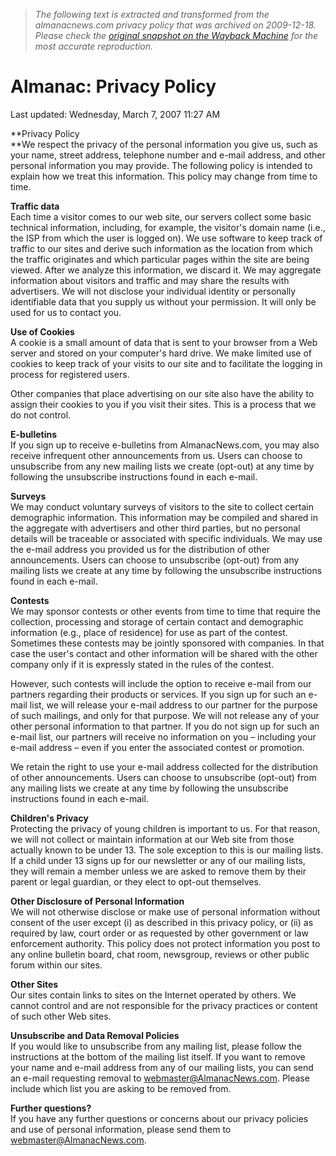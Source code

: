 > *The following text is extracted and transformed from the almanacnews.com privacy policy that was archived on 2009-12-18. Please check the [original snapshot on the Wayback Machine](https://web.archive.org/web/20091218165638id_/http%3A//www.almanacnews.com/privacy.php) for the most accurate reproduction.*

# Almanac: Privacy Policy

Last updated:  Wednesday, March 7, 2007 11:27 AM

**Privacy Policy   
**We respect the privacy of the personal information you give us, such as your name, street address, telephone number and e-mail address, and other personal information you may provide. The following policy is intended to explain how we treat this information. This policy may change from time to time. 

**Traffic data**   
Each time a visitor comes to our web site, our servers collect some basic technical information, including, for example, the visitor's domain name (i.e., the ISP from which the user is logged on). We use software to keep track of traffic to our sites and derive such information as the location from which the traffic originates and which particular pages within the site are being viewed. After we analyze this information, we discard it. We may aggregate information about visitors and traffic and may share the results with advertisers. We will not disclose your individual identity or personally identifiable data that you supply us without your permission. It will only be used for us to contact you. 

**Use of Cookies**  
A cookie is a small amount of data that is sent to your browser from a Web server and stored on your computer's hard drive. We make limited use of cookies to keep track of your visits to our site and to facilitate the logging in process for registered users. 

Other companies that place advertising on our site also have the ability to assign their cookies to you if you visit their sites. This is a process that we do not control.

**E-bulletins**  
If you sign up to receive e-bulletins from AlmanacNews.com, you may also receive infrequent other announcements from us. Users can choose to unsubscribe from any new mailing lists we create (opt-out) at any time by following the unsubscribe instructions found in each e-mail. 

**Surveys**   
We may conduct voluntary surveys of visitors to the site to collect certain demographic information. This information may be compiled and shared in the aggregate with advertisers and other third parties, but no personal details will be traceable or associated with specific individuals. We may use the e-mail address you provided us for the distribution of other announcements. Users can choose to unsubscribe (opt-out) from any mailing lists we create at any time by following the unsubscribe instructions found in each e-mail. 

**Contests**  
We may sponsor contests or other events from time to time that require the collection, processing and storage of certain contact and demographic information (e.g., place of residence) for use as part of the contest. Sometimes these contests may be jointly sponsored with companies. In that case the user's contact and other information will be shared with the other company only if it is expressly stated in the rules of the contest. 

However, such contests will include the option to receive e-mail from our partners regarding their products or services. If you sign up for such an e-mail list, we will release your e-mail address to our partner for the purpose of such mailings, and only for that purpose. We will not release any of your other personal information to that partner. If you do not sign up for such an e-mail list, our partners will receive no information on you – including your e-mail address – even if you enter the associated contest or promotion.

We retain the right to use your e-mail address collected for the distribution of other announcements. Users can choose to unsubscribe (opt-out) from any mailing lists we create at any time by following the unsubscribe instructions found in each e-mail. 

**Children's Privacy**  
Protecting the privacy of young children is important to us. For that reason, we will not collect or maintain information at our Web site from those actually known to be under 13. The sole exception to this is our mailing lists. If a child under 13 signs up for our newsletter or any of our mailing lists, they will remain a member unless we are asked to remove them by their parent or legal guardian, or they elect to opt-out themselves. 

**Other Disclosure of Personal Information**  
We will not otherwise disclose or make use of personal information without consent of the user except (i) as described in this privacy policy, or (ii) as required by law, court order or as requested by other government or law enforcement authority. This policy does not protect information you post to any online bulletin board, chat room, newsgroup, reviews or other public forum within our sites. 

**Other Sites**   
Our sites contain links to sites on the Internet operated by others. We cannot control and are not responsible for the privacy practices or content of such other Web sites. 

**Unsubscribe and Data Removal Policies**  
If you would like to unsubscribe from any mailing list, please follow the instructions at the bottom of the mailing list itself. If you want to remove your name and e-mail address from any of our mailing lists, you can send an e-mail requesting removal to [ webmaster@AlmanacNews.com](mailto:webmaster@AlmanacNews.com). Please include which list you are asking to be removed from.

**Further questions?**  
If you have any further questions or concerns about our privacy policies and use of personal information, please send them to [ webmaster@AlmanacNews.com](mailto:webmaster@AlmanacNews.com).
